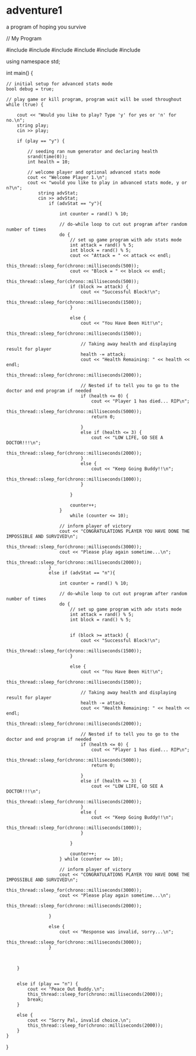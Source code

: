 # adventure1
a program of hoping you survive

// My Program

#include <iostream>
#include <string>
#include <chrono>
#include <thread>
#include <cstdlib>
#include<ctime>

using namespace std;

int main() {

	// initial setup for advanced stats mode
	bool debug = true;

	// play game or kill program, program wait will be used throughout
	while (true) {
		
		cout << "Would you like to play? Type 'y' for yes or 'n' for no.\n";
		string play;
		cin >> play;

		if (play == "y") {

			// seeding ran num generator and declaring health
			srand(time(0));
			int health = 10;

			// welcome player and optional advanced stats mode
			cout << "Welcome Player 1.\n";
			cout << "would you like to play in advanced stats mode, y or n?\n";
				string advStat;
				cin >> advStat;
					if (advStat == "y"){

						int counter = rand() % 10;

						// do-while loop to cut out program after random number of times
						do {
							// set up game program with adv stats mode
							int attack = rand() % 5;
							int block = rand() % 5;
							cout << "Attack = " << attack << endl;
							this_thread::sleep_for(chrono::milliseconds(500));
							cout << "Block = " << block << endl;
							this_thread::sleep_for(chrono::milliseconds(500));
							if (block >= attack) {
								cout << "Successful Block!\n";
								this_thread::sleep_for(chrono::milliseconds(1500));
							}

							else {
								cout << "You Have Been Hit!\n";
								this_thread::sleep_for(chrono::milliseconds(1500));

								// Taking away health and displaying result for player
								health -= attack;
								cout << "Health Remaining: " << health << endl;
								this_thread::sleep_for(chrono::milliseconds(2000));

								// Nested if to tell you to go to the doctor and end program if needed
								if (health <= 0) {
									cout << "Player 1 has died... RIP\n";
									this_thread::sleep_for(chrono::milliseconds(5000));
									return 0;

								}
								else if (health <= 3) {
									cout << "LOW LIFE, GO SEE A DOCTOR!!!\n";
									this_thread::sleep_for(chrono::milliseconds(2000));
								}
								else {
									cout << "Keep Going Buddy!!\n";
									this_thread::sleep_for(chrono::milliseconds(1000));
								}

							}

							counter++;
						}
							while (counter <= 10);
						
						// inform player of victory
						cout << "CONGRATULATIONS PLAYER YOU HAVE DONE THE IMPOSSIBLE AND SURVIVED\n";
						this_thread::sleep_for(chrono::milliseconds(3000));
						cout << "Please play again sometime...\n";
						this_thread::sleep_for(chrono::milliseconds(2000));
					}
					else if (advStat == "n"){

						int counter = rand() % 10;

						// do-while loop to cut out program after random number of times
						do {
							// set up game program with adv stats mode
							int attack = rand() % 5;
							int block = rand() % 5;
							

							if (block >= attack) {
								cout << "Successful Block!\n";
								this_thread::sleep_for(chrono::milliseconds(1500));
							}

							else {
								cout << "You Have Been Hit!\n";
								this_thread::sleep_for(chrono::milliseconds(1500));

								// Taking away health and displaying result for player
								health -= attack;
								cout << "Health Remaining: " << health << endl;
								this_thread::sleep_for(chrono::milliseconds(2000));

								// Nested if to tell you to go to the doctor and end program if needed
								if (health <= 0) {
									cout << "Player 1 has died... RIP\n";
									this_thread::sleep_for(chrono::milliseconds(5000));
									return 0;

								}
								else if (health <= 3) {
									cout << "LOW LIFE, GO SEE A DOCTOR!!!\n";
									this_thread::sleep_for(chrono::milliseconds(2000));
								}
								else {
									cout << "Keep Going Buddy!!\n";
									this_thread::sleep_for(chrono::milliseconds(1000));
								}

							}

							counter++;
						} while (counter <= 10);

						// inform player of victory
						cout << "CONGRATULATIONS PLAYER YOU HAVE DONE THE IMPOSSIBLE AND SURVIVED\n";
						this_thread::sleep_for(chrono::milliseconds(3000));
						cout << "Please play again sometime...\n";
						this_thread::sleep_for(chrono::milliseconds(2000));

					}

					else {
						cout << "Response was invalid, sorry...\n";
						this_thread::sleep_for(chrono::milliseconds(3000));
					}

			

		}


		else if (play == "n") {
			cout << "Peace Out Buddy.\n";
			this_thread::sleep_for(chrono::milliseconds(2000));
			break;
		}

		else {
			cout << "Sorry Pal, invalid choice.\n";
			this_thread::sleep_for(chrono::milliseconds(2000));
		}
	}
}
